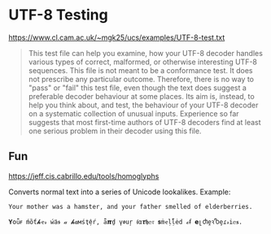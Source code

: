 # UTF-8 Testing

https://www.cl.cam.ac.uk/~mgk25/ucs/examples/UTF-8-test.txt

> This test file can help you examine, how your UTF-8 decoder handles
> various types of correct, malformed, or otherwise interesting UTF-8
> sequences. This file is not meant to be a conformance test. It does
> not prescribe any particular outcome. Therefore, there is no way to
> "pass" or "fail" this test file, even though the text does suggest a
> preferable decoder behaviour at some places. Its aim is, instead, to
> help you think about, and test, the behaviour of your UTF-8 decoder
> on a systematic collection of unusual inputs. Experience so far
> suggests that most first-time authors of UTF-8 decoders find at
> least one serious problem in their decoder using this file.

## Fun

https://jeff.cis.cabrillo.edu/tools/homoglyphs

Converts normal text into a series of Unicode lookalikes.  Example:

    Your mother was a hamster, and your father smelled of elderberries.

    𝐘໐ǖꞧ ḿȍƭ𝓱ҽ𝓇 ẃӓ𝖘 𝒶 𝓱𝒂мṥҭệŕ, ǟ𝞹ḏ ү𝖔𝚞ŗ ᵮα𝝉𝖍𝕖𝔯 𝘀ṁҽḷḹė𝚍 ℴꞙ 𝗲լႻḙꝛႪȩɾ𝓇𝚒𝕖𝐬.
